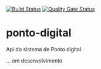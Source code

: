 [![Build Status](https://travis-ci.org/marcio012/ponto-digital.svg?branch=master)](https://travis-ci.org/marcio012/ponto-digital)
[![Quality Gate Status](https://sonarcloud.io/api/project_badges/measure?project=website.marcioheleno%3Aponto-digital&metric=alert_status)](https://sonarcloud.io/dashboard?id=website.marcioheleno%3Aponto-digital)
# ponto-digital
Api do sistema de Ponto digital. 

... em desenvolvimento 
